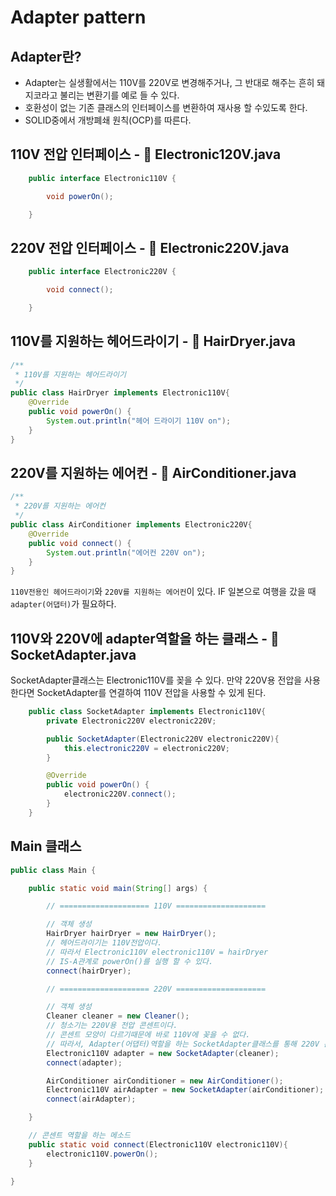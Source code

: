# Adapter pattern

## Adapter란?

- Adapter는 실생활에서는 110V를 220V로 변경해주거나, 그 반대로 해주는 흔히 돼지코라고 불리는 변환기를 예로 들 수 있다.
- 호환성이 없는 기존 클래스의 인터페이스를 변환하여 재사용 할 수있도록 한다.
- SOLID중에서 개방폐쇄 원칙(OCP)를 따른다.

## 110V 전압 인터페이스 - 📄 Electronic120V.java

```java
    public interface Electronic110V {

        void powerOn();

    }
```

## 220V 전압 인터페이스 - 📄 Electronic220V.java

```java
    public interface Electronic220V {

        void connect();

    }
```

## 110V를 지원하는 헤어드라이기 - 📄 HairDryer.java

```JAVA
/**
 * 110V를 지원하는 헤어드라이기
 */
public class HairDryer implements Electronic110V{
    @Override
    public void powerOn() {
        System.out.println("헤어 드라이기 110V on");
    }
}

```

## 220V를 지원하는 에어컨 - 📄 AirConditioner.java

```JAVA
/**
 * 220V를 지원하는 에어컨
 */
public class AirConditioner implements Electronic220V{
    @Override
    public void connect() {
        System.out.println("에어컨 220V on");
    }
}
```

`110V전용인 헤어드라이기`와 `220V를 지원하는 에어컨`이 있다.
IF 일본으로 여행을 갔을 때 `adapter(어댑터)`가 필요하다.

## 110V와 220V에 adapter역할을 하는 클래스 - 📄 SocketAdapter.java

SocketAdapter클래스는 Electronic110V를 꽂을 수 있다.
만약 220V용 전압을 사용한다면 SocketAdapter를 연결하여 110V 전압을 사용할 수 있게 된다.

```java
    public class SocketAdapter implements Electronic110V{
        private Electronic220V electronic220V;

        public SocketAdapter(Electronic220V electronic220V){
            this.electronic220V = electronic220V;
        }

        @Override
        public void powerOn() {
            electronic220V.connect();
        }
    }
```

## Main 클래스

```java
public class Main {

    public static void main(String[] args) {

        // ==================== 110V ====================

        // 객체 생성
        HairDryer hairDryer = new HairDryer();
        // 헤어드라이기는 110V전압이다.
        // 따라서 Electronic110V electronic110V = hairDryer
        // IS-A관계로 powerOn()를 실행 할 수 있다.
        connect(hairDryer);

        // ==================== 220V ====================

        // 객체 생성
        Cleaner cleaner = new Cleaner();
        // 청소기는 220V용 전압 콘센트이다.
        // 콘센트 모양이 다르기때문에 바로 110V에 꽂을 수 없다.
        // 따라서, Adapter(어댑터)역할을 하는 SocketAdapter클래스를 통해 220V 콘센트에 110V를 연결하여야한다.
        Electronic110V adapter = new SocketAdapter(cleaner);
        connect(adapter);

        AirConditioner airConditioner = new AirConditioner();
        Electronic110V airAdapter = new SocketAdapter(airConditioner);
        connect(airAdapter);

    }

    // 콘센트 역할을 하는 메소드
    public static void connect(Electronic110V electronic110V){
        electronic110V.powerOn();
    }

}
```